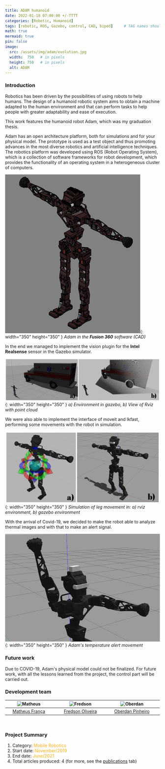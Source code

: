 ```yaml
---
title: ADAM humanoid
date: 2022-01-18 07:00:00 +/-TTTT
categories: [Robotic, Humanoid]
tags: [robotic, ROS, Gazebo, control, CAD, biped]     # TAG names should always be lowercase
math: true
mermaid: true
pin: false
image:
  src: /assets/img/adam/evolution.jpg
  width:  750   # in pixels
  height: 750   # in pixels
  alt: ADAM
---
```


### Introduction

Robotics has been driven by the possibilities of using robots to help humans. The design of a humanoid robotic system aims to obtain a machine adapted to the human environment and that can perform tasks to help people with greater adaptability and ease of execution.

This work features the humanoid robot Adam, which was my graduation thesis.

Adam has an open architecture platform, both for simulations and for your physical model. The prototype is used as a test object and thus promoting advances in the most diverse robotics and artificial intelligence techniques. The robotics platform was developed using ROS (Robot Operating System), which is a collection of software frameworks for robot development, which provides the functionality of an operating system in a heterogeneous cluster of computers. 

![adam](/assets/img/adam/adam.png){: width="350" height="350" }
_Adam in the __Fusion 360__ software (CAD)_

In the end we managed to implement the vision plugin for the __Intel Realsense__ sensor in the Gazebo simulator.

![adam](/assets/img/adam/vision.jpg){: width="350" height="350" }
_a) Environment in gazebo, b) View of Rviz with point cloud_

We were also able to implement the interface of moveit and Ikfast, performing some movements with the robot in simulation.

![adam](/assets/img/adam/simulado.jpg){: width="350" height="350" }
_Simulation of leg movement in: a) rviz environment, b) gazebo environment_

With the arrival of Covid-19, we decided to make the robot able to analyze thermal images and with that to make an alert signal.

![adam](/assets/img/adam/thermal_alert.png){: width="350" height="350" }
_Adam's temperature alert movement_

### Future work

Due to COVID-19, Adam's physical model could not be finalized. For future work, with all the lessons learned from the project, the control part will be carried out.

### Development team

<center>
<div>
  <div class=" col-xl-auto offset-xl-0 col-lg-4 offset-lg-0">
    <table class="table-borderless highlight">
      <thead>
        <tr>
          <th><center><img src="{{ 'assets/img/matheus_franca.jpeg' | relative_url }}" width="100" alt="Matheus" class="img-fluid rounded-circle" /></center></th>
          <th></th>
          <th><center><img src="{{ 'assets/img/fredson_oliveira.jpeg' | relative_url }}" width="100" alt="Fredson" class="img-fluid rounded-circle" /></center></th>
          <th></th>
          <th><center><img src="{{ 'assets/img/oberdan_pinheiro.jpeg' | relative_url }}" width="100" alt="Oberdan" class="img-fluid rounded-circle"/></center></th>
          <th></th>
        </tr>
      </thead>
      <tbody>
        <tr class="font-weight-bolder" style="text-align: center margin-top: 0">
          <td width="33%"><center><a href="https://www.linkedin.com/in/matheus-frança-b62044150">Matheus França</a></center></td>
          <td></td>
          <td width="33%"><center><a href="https://www.linkedin.com/in/fredson-oliveira-447a5a219">Fredson Oliveira</a></center></td>
          <td></td>
          <td width="33%"><center><a href="https://www.linkedin.com/in/oberdan-pinheiro">Oberdan Pinheiro</a></center></td>
          <td></td>
        </tr>
      </tbody>
    </table>
  </div>
</div>
</center>

<br>

### Project Summary

1. Category: <font color="#fbb117">Mobile Robotics</font>
3. Start date: <font color="#fbb117">November/2019</font>
4. End date: <font color="#fbb117">June/2021</font>
5. Total articles produced: 4 (for more, see the [publications](https://matheusfranca-dev.github.io/publications/) tab)
